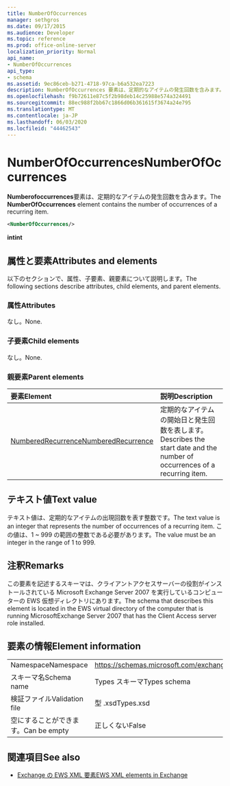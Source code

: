```yaml
---
title: NumberOfOccurrences
manager: sethgros
ms.date: 09/17/2015
ms.audience: Developer
ms.topic: reference
ms.prod: office-online-server
localization_priority: Normal
api_name:
- NumberOfOccurrences
api_type:
- schema
ms.assetid: 9ec86ceb-b271-4718-97ca-b6a532ea7223
description: NumberOfOccurrences 要素は、定期的なアイテムの発生回数を含みます。
ms.openlocfilehash: f9b72611e87c5f2b98deb14c25988e574a324491
ms.sourcegitcommit: 88ec988f2bb67c1866d06b361615f3674a24e795
ms.translationtype: MT
ms.contentlocale: ja-JP
ms.lasthandoff: 06/03/2020
ms.locfileid: "44462543"
---
```

# <a name="numberofoccurrences"></a><span data-ttu-id="84777-103">NumberOfOccurrences</span><span class="sxs-lookup"><span data-stu-id="84777-103">NumberOfOccurrences</span></span>

<span data-ttu-id="84777-104">**Numberofoccurrences**要素は、定期的なアイテムの発生回数を含みます。</span><span class="sxs-lookup"><span data-stu-id="84777-104">The **NumberOfOccurrences** element contains the number of occurrences of a recurring item.</span></span> 
  
```xml
<NumberOfOccurrences/>
```

 <span data-ttu-id="84777-105">**int**</span><span class="sxs-lookup"><span data-stu-id="84777-105">**int**</span></span>
## <a name="attributes-and-elements"></a><span data-ttu-id="84777-106">属性と要素</span><span class="sxs-lookup"><span data-stu-id="84777-106">Attributes and elements</span></span>

<span data-ttu-id="84777-107">以下のセクションで、属性、子要素、親要素について説明します。</span><span class="sxs-lookup"><span data-stu-id="84777-107">The following sections describe attributes, child elements, and parent elements.</span></span>
  
### <a name="attributes"></a><span data-ttu-id="84777-108">属性</span><span class="sxs-lookup"><span data-stu-id="84777-108">Attributes</span></span>

<span data-ttu-id="84777-109">なし。</span><span class="sxs-lookup"><span data-stu-id="84777-109">None.</span></span>
  
### <a name="child-elements"></a><span data-ttu-id="84777-110">子要素</span><span class="sxs-lookup"><span data-stu-id="84777-110">Child elements</span></span>

<span data-ttu-id="84777-111">なし。</span><span class="sxs-lookup"><span data-stu-id="84777-111">None.</span></span>
  
### <a name="parent-elements"></a><span data-ttu-id="84777-112">親要素</span><span class="sxs-lookup"><span data-stu-id="84777-112">Parent elements</span></span>

|<span data-ttu-id="84777-113">**要素**</span><span class="sxs-lookup"><span data-stu-id="84777-113">**Element**</span></span>|<span data-ttu-id="84777-114">**説明**</span><span class="sxs-lookup"><span data-stu-id="84777-114">**Description**</span></span>|
|:-----|:-----|
|[<span data-ttu-id="84777-115">NumberedRecurrence</span><span class="sxs-lookup"><span data-stu-id="84777-115">NumberedRecurrence</span></span>](numberedrecurrence.md) <br/> |<span data-ttu-id="84777-116">定期的なアイテムの開始日と発生回数を表します。</span><span class="sxs-lookup"><span data-stu-id="84777-116">Describes the start date and the number of occurrences of a recurring item.</span></span>  <br/> |
   
## <a name="text-value"></a><span data-ttu-id="84777-117">テキスト値</span><span class="sxs-lookup"><span data-stu-id="84777-117">Text value</span></span>

<span data-ttu-id="84777-118">テキスト値は、定期的なアイテムの出現回数を表す整数です。</span><span class="sxs-lookup"><span data-stu-id="84777-118">The text value is an integer that represents the number of occurrences of a recurring item.</span></span> <span data-ttu-id="84777-119">この値は、1 ~ 999 の範囲の整数である必要があります。</span><span class="sxs-lookup"><span data-stu-id="84777-119">The value must be an integer in the range of 1 to 999.</span></span>
  
## <a name="remarks"></a><span data-ttu-id="84777-120">注釈</span><span class="sxs-lookup"><span data-stu-id="84777-120">Remarks</span></span>

<span data-ttu-id="84777-121">この要素を記述するスキーマは、クライアントアクセスサーバーの役割がインストールされている Microsoft Exchange Server 2007 を実行しているコンピューターの EWS 仮想ディレクトリにあります。</span><span class="sxs-lookup"><span data-stu-id="84777-121">The schema that describes this element is located in the EWS virtual directory of the computer that is running MicrosoftExchange Server 2007 that has the Client Access server role installed.</span></span>
  
## <a name="element-information"></a><span data-ttu-id="84777-122">要素の情報</span><span class="sxs-lookup"><span data-stu-id="84777-122">Element information</span></span>

|||
|:-----|:-----|
|<span data-ttu-id="84777-123">Namespace</span><span class="sxs-lookup"><span data-stu-id="84777-123">Namespace</span></span>  <br/> |https://schemas.microsoft.com/exchange/services/2006/types  <br/> |
|<span data-ttu-id="84777-124">スキーマ名</span><span class="sxs-lookup"><span data-stu-id="84777-124">Schema name</span></span>  <br/> |<span data-ttu-id="84777-125">Types スキーマ</span><span class="sxs-lookup"><span data-stu-id="84777-125">Types schema</span></span>  <br/> |
|<span data-ttu-id="84777-126">検証ファイル</span><span class="sxs-lookup"><span data-stu-id="84777-126">Validation file</span></span>  <br/> |<span data-ttu-id="84777-127">型 .xsd</span><span class="sxs-lookup"><span data-stu-id="84777-127">Types.xsd</span></span>  <br/> |
|<span data-ttu-id="84777-128">空にすることができます。</span><span class="sxs-lookup"><span data-stu-id="84777-128">Can be empty</span></span>  <br/> |<span data-ttu-id="84777-129">正しくない</span><span class="sxs-lookup"><span data-stu-id="84777-129">False</span></span>  <br/> |
   
## <a name="see-also"></a><span data-ttu-id="84777-130">関連項目</span><span class="sxs-lookup"><span data-stu-id="84777-130">See also</span></span>



- [<span data-ttu-id="84777-131">Exchange の EWS XML 要素</span><span class="sxs-lookup"><span data-stu-id="84777-131">EWS XML elements in Exchange</span></span>](ews-xml-elements-in-exchange.md)

